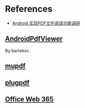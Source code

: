 # References

- [Android 实现PDF文件阅读功能调研](http://www.jianshu.com/p/1bf49af6584d)

## [AndroidPdfViewer](https://github.com/barteksc/AndroidPdfViewer)

By barteksc.

## [mupdf](http://mupdf.com/)

## [plugpdf](https://plugpdf.com/)

## [Office Web 365](https://officeweb365.com/)


